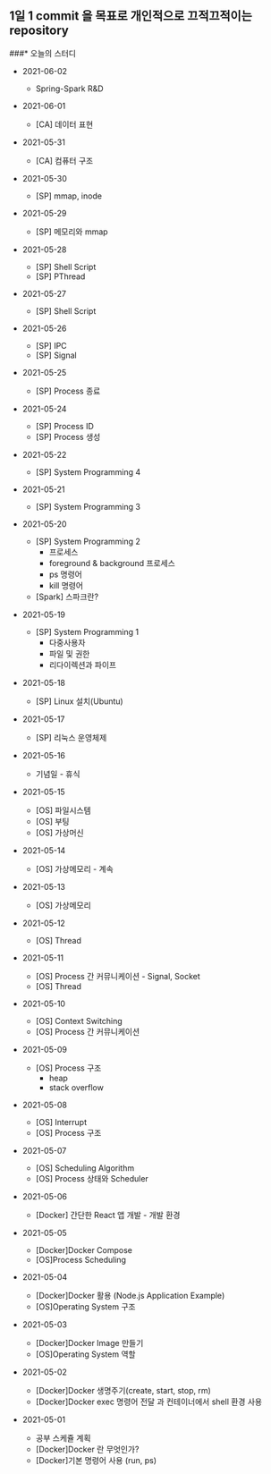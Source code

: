 ## 1일 1 commit 을 목표로 개인적으로 끄적끄적이는 repository

###* 오늘의 스터디
* 2021-06-02
  * Spring-Spark R&D
* 2021-06-01
  * [CA] 데이터 표현
  
* 2021-05-31
  * [CA] 컴퓨터 구조

* 2021-05-30
  * [SP] mmap, inode

* 2021-05-29
  * [SP] 메모리와 mmap
  
* 2021-05-28
  * [SP] Shell Script
  * [SP] PThread
  
* 2021-05-27
  * [SP] Shell Script

* 2021-05-26
  * [SP] IPC
  * [SP] Signal
  
* 2021-05-25
  * [SP] Process 종료
  
* 2021-05-24
  * [SP] Process ID
  * [SP] Process 생성

* 2021-05-22
  * [SP] System Programming 4
* 2021-05-21
  * [SP] System Programming 3
  
* 2021-05-20
  * [SP] System Programming 2
    * 프로세스
    * foreground & background 프로세스
    * ps 명령어
    * kill 명령어
  * [Spark] 스파크란?
  
* 2021-05-19
  * [SP] System Programming 1
    * 다중사용자
    * 파일 및 권한
    * 리다이렉션과 파이프
  
* 2021-05-18
  * [SP] Linux 설치(Ubuntu)
  
* 2021-05-17
  * [SP] 리눅스 운영체제

* 2021-05-16
  * 기념일 - 휴식

* 2021-05-15
  * [OS] 파일시스템
  * [OS] 부팅
  * [OS] 가상머신

* 2021-05-14
  * [OS] 가상메모리 - 계속
  
* 2021-05-13
  * [OS] 가상메모리
  
* 2021-05-12
  * [OS] Thread

* 2021-05-11
  * [OS] Process 간 커뮤니케이션 - Signal, Socket
  * [OS] Thread

* 2021-05-10
  * [OS] Context Switching
  * [OS] Process 간 커뮤니케이션

* 2021-05-09
  * [OS] Process 구조
    * heap
    * stack overflow
  
* 2021-05-08
  * [OS] Interrupt
  * [OS] Process 구조

* 2021-05-07
  * [OS] Scheduling Algorithm
  * [OS] Process 상태와 Scheduler

* 2021-05-06
  * [Docker] 간단한 React 앱 개발 - 개발 환경

* 2021-05-05
  * [Docker]Docker Compose
  * [OS]Process Scheduling

* 2021-05-04
  * [Docker]Docker 활용 (Node.js Application Example)
  * [OS]Operating System 구조

* 2021-05-03
  * [Docker]Docker Image 만들기
  * [OS]Operating System 역할

* 2021-05-02
  * [Docker]Docker 생명주기(create, start, stop, rm)
  * [Docker]Docker exec 명령어 전달 과 컨테이너에서 shell 환경 사용
  
* 2021-05-01
  * 공부 스케쥴 계획
  * [Docker]Docker 란 무엇인가? 
  * [Docker]기본 명령어 사용 (run, ps)

    

